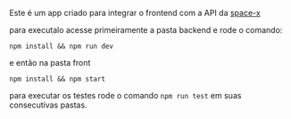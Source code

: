 Este é um app criado para integrar o frontend com a API da [space-x](https://github.com/r-spacex/SpaceX-API)

para executalo acesse primeiramente a pasta backend e rode o comando:

`npm install && npm run dev`

e então na pasta front

`npm install && npm start`

para executar os testes rode o comando `npm run test` em suas consecutivas pastas.